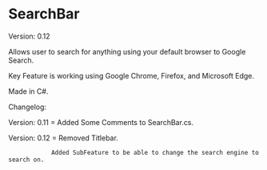 # SearchBar

Version: 0.12

Allows user to search for anything using your default browser to Google Search.

Key Feature is working using Google Chrome, Firefox, and Microsoft Edge.

Made in C#.

Changelog:

Version: 0.11 = Added Some Comments to SearchBar.cs.

Version: 0.12 = Removed Titlebar.
                
                Added SubFeature to be able to change the search engine to search on.
